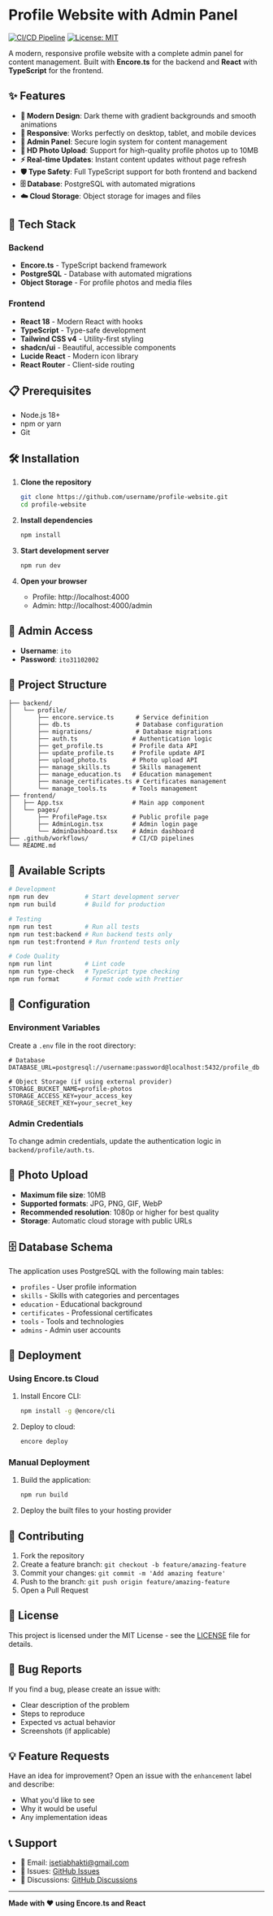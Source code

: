 # Profile Website with Admin Panel

[![CI/CD Pipeline](https://github.com/username/profile-website/actions/workflows/ci.yml/badge.svg)](https://github.com/username/profile-website/actions/workflows/ci.yml)
[![License: MIT](https://img.shields.io/badge/License-MIT-yellow.svg)](https://opensource.org/licenses/MIT)

A modern, responsive profile website with a complete admin panel for content management. Built with **Encore.ts** for the backend and **React** with **TypeScript** for the frontend.

## ✨ Features

- **🎨 Modern Design**: Dark theme with gradient backgrounds and smooth animations
- **📱 Responsive**: Works perfectly on desktop, tablet, and mobile devices
- **🔐 Admin Panel**: Secure login system for content management
- **📸 HD Photo Upload**: Support for high-quality profile photos up to 10MB
- **⚡ Real-time Updates**: Instant content updates without page refresh
- **🛡️ Type Safety**: Full TypeScript support for both frontend and backend
- **🗄️ Database**: PostgreSQL with automated migrations
- **☁️ Cloud Storage**: Object storage for images and files

## 🚀 Tech Stack

### Backend
- **Encore.ts** - TypeScript backend framework
- **PostgreSQL** - Database with automated migrations
- **Object Storage** - For profile photos and media files

### Frontend
- **React 18** - Modern React with hooks
- **TypeScript** - Type-safe development
- **Tailwind CSS v4** - Utility-first styling
- **shadcn/ui** - Beautiful, accessible components
- **Lucide React** - Modern icon library
- **React Router** - Client-side routing

## 📋 Prerequisites

- Node.js 18+ 
- npm or yarn
- Git

## 🛠️ Installation

1. **Clone the repository**
   ```bash
   git clone https://github.com/username/profile-website.git
   cd profile-website
   ```

2. **Install dependencies**
   ```bash
   npm install
   ```

3. **Start development server**
   ```bash
   npm run dev
   ```

4. **Open your browser**
   - Profile: http://localhost:4000
   - Admin: http://localhost:4000/admin

## 🔑 Admin Access

- **Username**: `ito`
- **Password**: `ito31102002`

## 📁 Project Structure

```
├── backend/
│   └── profile/
│       ├── encore.service.ts      # Service definition
│       ├── db.ts                  # Database configuration
│       ├── migrations/            # Database migrations
│       ├── auth.ts               # Authentication logic
│       ├── get_profile.ts        # Profile data API
│       ├── update_profile.ts     # Profile update API
│       ├── upload_photo.ts       # Photo upload API
│       ├── manage_skills.ts      # Skills management
│       ├── manage_education.ts   # Education management
│       ├── manage_certificates.ts # Certificates management
│       └── manage_tools.ts       # Tools management
├── frontend/
│   ├── App.tsx                   # Main app component
│   └── pages/
│       ├── ProfilePage.tsx       # Public profile page
│       ├── AdminLogin.tsx        # Admin login page
│       └── AdminDashboard.tsx    # Admin dashboard
├── .github/workflows/            # CI/CD pipelines
└── README.md
```

## 🎯 Available Scripts

```bash
# Development
npm run dev          # Start development server
npm run build        # Build for production

# Testing
npm run test         # Run all tests
npm run test:backend # Run backend tests only
npm run test:frontend # Run frontend tests only

# Code Quality
npm run lint         # Lint code
npm run type-check   # TypeScript type checking
npm run format       # Format code with Prettier
```

## 🔧 Configuration

### Environment Variables

Create a `.env` file in the root directory:

```env
# Database
DATABASE_URL=postgresql://username:password@localhost:5432/profile_db

# Object Storage (if using external provider)
STORAGE_BUCKET_NAME=profile-photos
STORAGE_ACCESS_KEY=your_access_key
STORAGE_SECRET_KEY=your_secret_key
```

### Admin Credentials

To change admin credentials, update the authentication logic in `backend/profile/auth.ts`.

## 📸 Photo Upload

- **Maximum file size**: 10MB
- **Supported formats**: JPG, PNG, GIF, WebP
- **Recommended resolution**: 1080p or higher for best quality
- **Storage**: Automatic cloud storage with public URLs

## 🗄️ Database Schema

The application uses PostgreSQL with the following main tables:

- `profiles` - User profile information
- `skills` - Skills with categories and percentages
- `education` - Educational background
- `certificates` - Professional certificates
- `tools` - Tools and technologies
- `admins` - Admin user accounts

## 🚀 Deployment

### Using Encore.ts Cloud

1. Install Encore CLI:
   ```bash
   npm install -g @encore/cli
   ```

2. Deploy to cloud:
   ```bash
   encore deploy
   ```

### Manual Deployment

1. Build the application:
   ```bash
   npm run build
   ```

2. Deploy the built files to your hosting provider

## 🤝 Contributing

1. Fork the repository
2. Create a feature branch: `git checkout -b feature/amazing-feature`
3. Commit your changes: `git commit -m 'Add amazing feature'`
4. Push to the branch: `git push origin feature/amazing-feature`
5. Open a Pull Request

## 📝 License

This project is licensed under the MIT License - see the [LICENSE](LICENSE) file for details.

## 🐛 Bug Reports

If you find a bug, please create an issue with:
- Clear description of the problem
- Steps to reproduce
- Expected vs actual behavior
- Screenshots (if applicable)

## 💡 Feature Requests

Have an idea for improvement? Open an issue with the `enhancement` label and describe:
- What you'd like to see
- Why it would be useful
- Any implementation ideas

## 📞 Support

- 📧 Email: isetiabhakti@gmail.com
- 🐛 Issues: [GitHub Issues](https://github.com/username/profile-website/issues)
- 💬 Discussions: [GitHub Discussions](https://github.com/username/profile-website/discussions)

---

**Made with ❤️ using Encore.ts and React**
